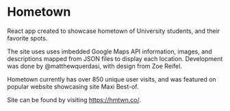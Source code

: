 # Hometown

React app created to showcase hometown of University students, and their favorite spots.

The site uses uses imbedded Google Maps API information, images, and descriptions mapped from JSON files to display each location. Development was done by @matthewquerdasi, with design from Zoe Reifel.

Hometown currently has over 850 unique user visits, and was featured on popular website showcasing site Maxi Best-of.

Site can be found by visiting https://hmtwn.co/. 
